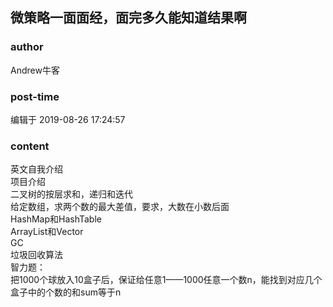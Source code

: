 ## 微策略一面面经，面完多久能知道结果啊
### author 
Andrew牛客
### post-time 

编辑于  2019-08-26 17:24:57
### content 
<div class="post-topic-des nc-post-content">
 <div>
  英文自我介绍
 </div>
 <div>
  项目介绍
 </div>
 <div>
  二叉树的按层求和，递归和迭代
 </div>
 <div>
  给定数组，求两个数的最大差值，要求，大数在小数后面
 </div>
 <div>
  HashMap和HashTable
 </div>
 <div>
  ArrayList和Vector
 </div>
 <div>
  GC
 </div>
 <div>
  垃圾回收算法
 </div>
 <div>
  智力题：
 </div>
 <div>
  把1000个球放入10盒子后，保证给任意1——1000任意一个数n，能找到对应几个盒子中的个数的和sum等于n
 </div>
</div>
